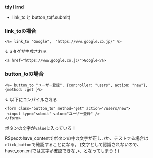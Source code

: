 **tdy i lrnd**
- link_to と button_to(f.submit)

### link_toの場合
```
<%= link_to "Google",  "https://www.google.co.jp/" %>
```
↓ aタグが生成される
```
<a href="https://www.google.co.jp/">Google</a>
```

### button_toの場合
```
<%= button_to "ユーザー登録", {controller: "users", action: "new"}, {method: :get }%>
```
 ↓ 以下にコンパイルされる
 ```
 <form class="button_to" method="get" action="/users/new">
  <input type="submit" value="ユーザー登録" />
 </form> 
 ```
 ボタンの文字が`value`に入っている！

RSpecのhave_contentでボタンの中の文字が正しいか、テストする場合は`click_button`で確認することになる。
(文字として認識されないので、have_contentでは文字が確認できない、となってしまう！)


